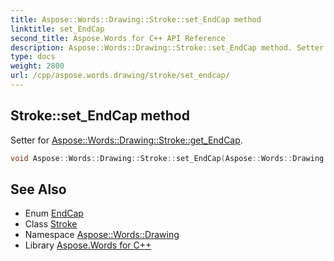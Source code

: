 ```yaml
---
title: Aspose::Words::Drawing::Stroke::set_EndCap method
linktitle: set_EndCap
second_title: Aspose.Words for C++ API Reference
description: Aspose::Words::Drawing::Stroke::set_EndCap method. Setter for Aspose::Words::Drawing::Stroke::get_EndCap in C++.
type: docs
weight: 2800
url: /cpp/aspose.words.drawing/stroke/set_endcap/
---
```

## Stroke::set_EndCap method


Setter for [Aspose::Words::Drawing::Stroke::get_EndCap](../get_endcap/).

```cpp
void Aspose::Words::Drawing::Stroke::set_EndCap(Aspose::Words::Drawing::EndCap value)
```

## See Also

* Enum [EndCap](../../endcap/)
* Class [Stroke](../)
* Namespace [Aspose::Words::Drawing](../../)
* Library [Aspose.Words for C++](../../../)
